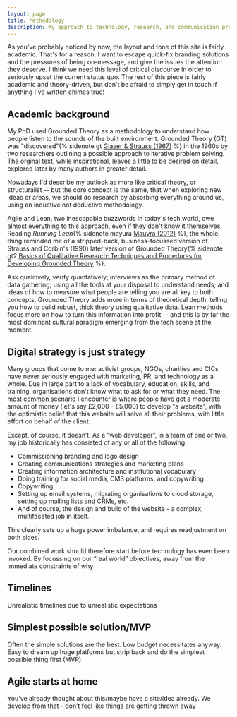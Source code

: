 ```yaml
---
layout: page
title: Methodology
description: My approach to technology, research, and communication projects
---
```


As you've probably noticed by now, the layout and tone of this site is fairly academic. That's for a reason. I want to escape quick-fix branding solutions and the pressures of being on-message, and give the issues the attention they deserve. I think we need this level of critical discourse in order to seriously upset the current status quo. The rest of this piece is fairly academic and theory-driven, but don't be afraid to simply get in touch if anything I've written chimes true!

## Academic background

My PhD used Grounded Theory as a methodology to understand how people listen to the sounds of the built environment. Grounded Theory (GT) was "discovered"{% sidenote gt [Glaser &amp; Strauss (1967)](https://en.wikipedia.org/wiki/The_Discovery_of_Grounded_Theory) %} in the 1960s by two researchers outlining a possible approach to iterative problem solving. The orginal text, while inspirational, leaves a little to be desired on detail, explored later by many authors in greater detail.

Nowadays I'd describe my outlook as more like critical theory, or structuralist -- but the core concept is the same, that when exploring new ideas or areas, we should do research by absorbing everything around us, using an inductive not deductive methodology.

Agile and Lean, two inescapable buzzwords in today's tech world, owe almost everything to this approach, even if they don't know it themselves. Reading _Running Lean_{% sidenote mayura [Mauyra (2012)](https://www.amazon.co.uk/Running-Lean-Iterate-Works-OReilly/dp/1449305172) %}, the whole thing reminded me of a stripped-back, business-focussed version of Strauss and Corbin's (1990) later version of Grounded Theory{% sidenote gt2 [Basics of Qualitative Research: Techniques and Procedures for Developing Grounded Theory](https://www.amazon.co.uk/Basics-Qualitative-Research-Techniques-Procedures/dp/1412997461/ref=dp_ob_title_bk) %}.

Ask qualitively, verify quantatively; interviews as the primary method of data gathering; using all the tools at your disposal to understand needs; and ideas of how to measure what people are telling you are all key to both concepts. Grounded Theory adds more in terms of theoretical depth, telling you how to build robust, thick theory using qualitative data. Lean methods focus more on how to turn this information into profit -- and this is by far the most dominant cultural paradigm emerging from the tech scene at the moment.

## Digital strategy is just strategy

Many groups that come to me: activist groups, NGOs, charities and CICs have never seriously engaged with marketing, PR, and technology as a whole. Due in large part to a lack of vocabulary, education, skills, and training, organisations don't know what to ask for or what they need. The most common scenario I encounter is where people have got a moderate amount of money (let's say £2,000 - £5,000) to develop "a website", with the optimistic belief that this website will solve all their problems, with little effort on behalf of the client.

Except, of course, it doesn’t. As a “web developer”, in a team of one or two, my job historically has consisted of any or all of the following:

 * Commissioning branding and logo design
 * Creating communications strategies and marketing plans
 * Creating information architecture and institutional vocabulary
 * Doing training for social media, CMS platforms, and copywriting
 * Copywriting
 * Setting up email systems, migrating organisations to cloud storage, setting up mailing lists and CRMs, etc.
 * And of course, the design and build of the website - a complex, multifaceted job in itself.

This clearly sets up a huge power imbalance, and requires readjustment on both sides.

Our combined work should therefore start before technology has even been invoked. By focussing on our “real world” objectives, away from the immediate constraints of why

## Timelines

Unrealistic timelines due to unrealistic expectations

## Simplest possible solution/MVP

Often the simple solutions are the best. Low budget necessitates anyway. Easy to dream up huge platforms but strip back and do the simplest possible thing first (MVP)

##  Agile starts at home

You’ve already thought about this/maybe have a site/idea already. We develop from that - don’t feel like things are getting thrown away
